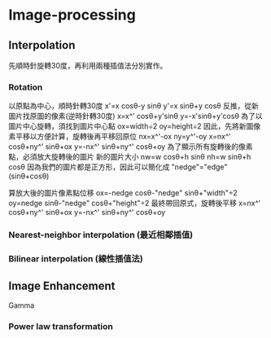 # Image-processing

## Interpolation

先順時針旋轉30度，再利用兩種插值法分別實作。
### Rotation

以原點為中心，順時針轉30度
x'=x cos⁡θ-y sin⁡θ
y'=x sin⁡θ+y cos⁡θ
反推，從新圖片找原圖的像素(逆時針轉30度)
x=x^'  cos⁡θ+y'sin⁡θ
y=-x'sin⁡θ+y'cos⁡θ
為了以圖片中心旋轉，須找到圖片中心點
ox=width÷2
oy=height÷2
因此，先將新圖像素平移以方便計算，旋轉後再平移回原位
nx=x^'-ox
ny=y^'-oy
x=nx^'  cos⁡θ+ny^'  sin⁡θ+ox
y=-nx^'  sin⁡θ+ny^'  cos⁡θ+oy
為了顯示所有旋轉後的像素點，必須放大旋轉後的圖片
新的圖片大小
nw=w cos⁡θ+h sin⁡θ
nh=w sin⁡θ+h cos⁡θ
因為我們的圖片都是正方形，因此可以簡化成
"nedge"="edge"(sin⁡θ+cos⁡θ)

算放大後的圖片像素點位移
ox=-nedge cos⁡θ-"nedge"  sin⁡θ+"width"÷2
oy=nedge sin⁡θ-"nedge"  cos⁡θ+"height"÷2
最終帶回原式，旋轉後平移
x=nx^'  cos⁡θ+ny^'  sin⁡θ+ox
y=-nx^'  sin⁡θ+ny^'  cos⁡θ+oy


### Nearest-neighbor interpolation (最近相鄰插值)


### Bilinear interpolation (線性插值法)


## Image Enhancement

Gamma
### Power law transformation
